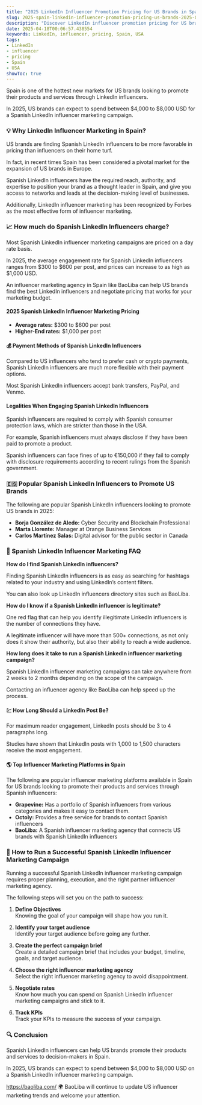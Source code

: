 ```yaml
---
title: "2025 LinkedIn Influencer Promotion Pricing for US Brands in Spain"
slug: 2025-spain-linkedin-influencer-promotion-pricing-us-brands-2025-04-18
description: "Discover LinkedIn influencer promotion pricing for US brands targeting Spain in 2025."
date: 2025-04-18T00:06:57.438554
keywords: LinkedIn, influencer, pricing, Spain, USA
tags:
- LinkedIn
- influencer
- pricing
- Spain
- USA
showToc: true
---
```


Spain is one of the hottest new markets for US brands looking to promote their products and services through LinkedIn influencers. 

In 2025, US brands can expect to spend between $4,000 to $8,000 USD for a Spanish LinkedIn influencer marketing campaign.


### 💡 Why LinkedIn Influencer Marketing in Spain?

US brands are finding Spanish LinkedIn influencers to be more favorable in pricing than influencers on their home turf.

In fact, in recent times Spain has been considered a pivotal market for the expansion of US brands in Europe.

Spanish LinkedIn influencers have the required reach, authority, and expertise to position your brand as a thought leader in Spain, and give you access to networks and leads at the decision-making level of businesses.

Additionally, LinkedIn influencer marketing has been recognized by Forbes as the most effective form of influencer marketing.


### 📈 How much do Spanish LinkedIn Influencers charge?
  
Most Spanish LinkedIn influencer marketing campaigns are priced on a day rate basis.

In 2025, the average engagement rate for Spanish LinkedIn influencers ranges from $300 to $600 per post, and prices can increase to as high as $1,000 USD.

An influencer marketing agency in Spain like BaoLiba can help US brands find the best LinkedIn influencers and negotiate pricing that works for your marketing budget.



#### 2025 Spanish LinkedIn Influencer Marketing Pricing

- **Average rates:** $300 to $600 per post
- **Higher-End rates:** $1,000  per post

#### 💰 Payment Methods of Spanish LinkedIn Influencers

Compared to US influencers who tend to prefer cash or crypto payments, Spanish LinkedIn influencers are much more flexible with their payment options. 

Most Spanish LinkedIn influencers accept bank transfers, PayPal, and Venmo.

#### Legalities When Engaging Spanish LinkedIn Influencers

Spanish influencers are required to comply with Spanish consumer protection laws, which are stricter than those in the USA.

For example, Spanish influencers must always disclose if they have been paid to promote a product. 

Spanish influencers can face fines of up to €150,000 if they fail to comply with disclosure requirements according to recent rulings from the Spanish government. 


### 🇪🇸 Popular Spanish LinkedIn Influencers to Promote US Brands

The following are popular Spanish LinkedIn influencers looking to promote US brands in 2025:

- **Borja González de Aledo:** Cyber Security and Blockchain Professional
- **Marta Llorente:** Manager at Orange Business Services
- **Carlos Martínez Salas:** Digital advisor for the public sector in Canada


### 🤔 Spanish LinkedIn Influencer Marketing FAQ

**How do I find Spanish LinkedIn influencers?** 

Finding Spanish LinkedIn influencers is as easy as searching for hashtags related to your industry and using LinkedIn’s content filters. 

You can also look up LinkedIn influencers directory sites such as BaoLiba.



**How do I know if a Spanish LinkedIn influencer is legitimate?** 

One red flag that can help you identify illegitimate LinkedIn influencers is the number of connections they have. 

A legitimate influencer will have more than 500+ connections, as not only does it show their authority, but also their ability to reach a wide audience.


**How long does it take to run a Spanish LinkedIn influencer marketing campaign?** 

Spanish LinkedIn influencer marketing campaigns can take anywhere from 2 weeks to 2 months depending on the scope of the campaign.

Contacting an influencer agency like BaoLiba can help speed up the process. 

#### 💹 How Long Should a LinkedIn Post Be?

For maximum reader engagement, LinkedIn posts should be 3 to 4 paragraphs long. 

Studies have shown that LinkedIn posts with 1,000 to 1,500 characters receive the most engagement.

#### 🌎 Top Influencer Marketing Platforms in Spain

The following are popular influencer marketing platforms available in Spain for US brands looking to promote their products and services through Spanish influencers:

- **Grapevine:** Has a portfolio of Spanish influencers from various categories and makes it easy to contact them. 
- **Octoly:** Provides a free service for brands to contact Spanish influencers 
- **BaoLiba:** A Spanish influencer marketing agency that connects US brands with Spanish LinkedIn influencers


### 🚀 How to Run a Successful Spanish LinkedIn Influencer Marketing Campaign

Running a successful Spanish LinkedIn influencer marketing campaign requires proper planning, execution, and the right partner influencer marketing agency. 

The following steps will set you on the path to success:

1. **Define Objectives**  
Knowing the goal of your campaign will shape how you run it.  

2. **Identify your target audience**  
Identify your target audience before going any further.  

3. **Create the perfect campaign brief**  
Create a detailed campaign brief that includes your budget, timeline, goals, and target audience.  

4. **Choose the right influencer marketing agency**  
Select the right influencer marketing agency to avoid disappointment.   

5. **Negotiate rates**  
Know how much you can spend on Spanish LinkedIn influencer marketing campaigns and stick to it.  

6. **Track KPIs**  
Track your KPIs to measure the success of your campaign.


### 🔍 Conclusion

Spanish LinkedIn influencers can help US brands promote their products and services to decision-makers in Spain.

In 2025, US brands can expect to spend between $4,000 to $8,000 USD on a Spanish LinkedIn influencer marketing campaign. 

https://baoliba.com/ 🌍  BaoLiba will continue to update US influencer marketing trends and welcome your attention.